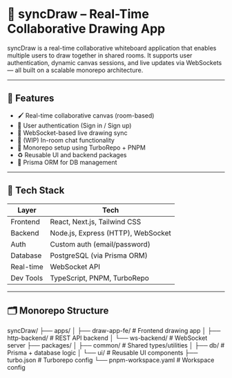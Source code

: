 # 🎨 syncDraw – Real-Time Collaborative Drawing App

syncDraw is a real-time collaborative whiteboard application that enables multiple users to draw together in shared rooms. It supports user authentication, dynamic canvas sessions, and live updates via WebSockets — all built on a scalable monorepo architecture.

---

## 🚀 Features

- 🖌️ Real-time collaborative canvas (room-based)
- 🔐 User authentication (Sign in / Sign up)
- 📡 WebSocket-based live drawing sync
- 💬 (WIP) In-room chat functionality
- 🧱 Monorepo setup using TurboRepo + PNPM
- ♻️ Reusable UI and backend packages
- 🧠 Prisma ORM for DB management

---

## 🧰 Tech Stack

| Layer         | Tech                             |
|--------------|----------------------------------|
| Frontend      | React, Next.js, Tailwind CSS     |
| Backend       | Node.js, Express (HTTP), WebSocket |
| Auth          | Custom auth (email/password)     |
| Database      | PostgreSQL (via Prisma ORM)      |
| Real-time     | WebSocket API                    |
| Dev Tools     | TypeScript, PNPM, TurboRepo      |

---

## 🗂️ Monorepo Structure

syncDraw/
├── apps/
│ ├── draw-app-fe/ # Frontend drawing app
│ ├── http-backend/ # REST API backend
│ └── ws-backend/ # WebSocket server
├── packages/
│ ├── common/ # Shared types/utilities
│ ├── db/ # Prisma + database logic
│ └── ui/ # Reusable UI components
├── turbo.json # Turborepo config
└── pnpm-workspace.yaml # Workspace config


